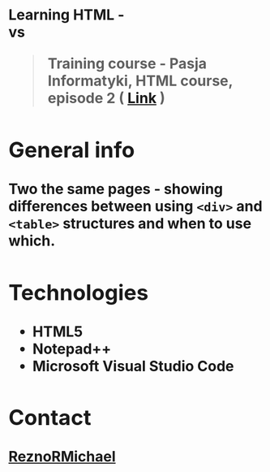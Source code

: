 # Learning HTML - <div> vs <table>
> Training course - Pasja Informatyki, HTML course, episode 2 ( [Link](https://www.youtube.com/watch?v=2nWSCxIpHfc) )

## General info
Two the same pages - showing differences between using `<div>` and `<table>` structures and when to use which.

## Technologies
* HTML5
* Notepad++
* Microsoft Visual Studio Code

## Contact
[ReznoRMichael](https://github.com/ReznoRMichael)